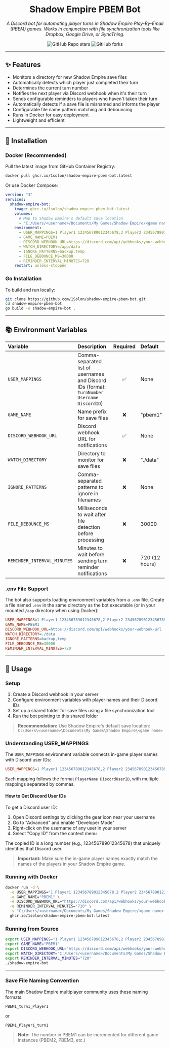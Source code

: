 <div align="center">

# Shadow Empire PBEM Bot

_A Discord bot for automating player turns in Shadow Empire Play-By-Email (PBEM) games. Works in conjunction with file synchronization tools like Dropbox, Google Drive, or SyncThing._

![GitHub Repo stars](https://img.shields.io/github/stars/1Solon/shadow-empire-pbem-bot?style=for-the-badge)
![GitHub forks](https://img.shields.io/github/forks/1Solon/shadow-empire-pbem-bot?style=for-the-badge)

</div>

---

## ✨ Features

- Monitors a directory for new Shadow Empire save files
- Automatically detects which player just completed their turn
- Determines the current turn number
- Notifies the next player via Discord webhook when it's their turn
- Sends configurable reminders to players who haven't taken their turn
- Automatically detects if a save file is misnamed and informs the player
- Configurable file name pattern matching and debouncing
- Runs in Docker for easy deployment
- Lightweight and efficient

---

## 🚀 Installation

### Docker (Recommended)

Pull the latest image from GitHub Container Registry:

```bash
docker pull ghcr.io/1solon/shadow-empire-pbem-bot:latest
```

Or use Docker Compose:

```yaml
version: "3"
services:
  shadow-empire-bot:
    image: ghcr.io/1solon/shadow-empire-pbem-bot:latest
    volumes:
      # Map to Shadow Empire's default save location
      - "C:/Users/<username>/Documents/My Games/Shadow Empire/<game name>:/app/data"
    environment:
      - USER_MAPPINGS=1 Player1 123456789012345678,2 Player2 234567890123456789
      - GAME_NAME=PBEM1
      - DISCORD_WEBHOOK_URL=https://discord.com/api/webhooks/your-webhook-url
      - WATCH_DIRECTORY=/app/data
      - IGNORE_PATTERNS=backup,temp
      - FILE_DEBOUNCE_MS=30000
      - REMINDER_INTERVAL_MINUTES=720
    restart: unless-stopped
```

### Go Installation

To build and run locally:

```bash
git clone https://github.com/1Solon/shadow-empire-pbem-bot.git
cd shadow-empire-pbem-bot
go build -o shadow-empire-bot .
```

---

## 📚 Environment Variables

| Variable                  | Description                                                                                 | Required | Default       |
| :----------------------- | :------------------------------------------------------------------------------------------ | :------: | :------------ |
| `USER_MAPPINGS`          | Comma-separated list of usernames and Discord IDs (format: `TurnNumber Username DiscordID`) |    ✅    | None          |
| `GAME_NAME`              | Name prefix for save files                                                                  |    ❌    | "pbem1"       |
| `DISCORD_WEBHOOK_URL`    | Discord webhook URL for notifications                                                       |    ✅    | None          |
| `WATCH_DIRECTORY`        | Directory to monitor for save files                                                         |    ❌    | "./data"      |
| `IGNORE_PATTERNS`        | Comma-separated patterns to ignore in filenames                                             |    ❌    | None          |
| `FILE_DEBOUNCE_MS`       | Milliseconds to wait after file detection before processing                                 |    ❌    | 30000         |
| `REMINDER_INTERVAL_MINUTES` | Minutes to wait before sending turn reminder notifications                               |    ❌    | 720 (12 hours) |

### .env File Support

The bot also supports loading environment variables from a `.env` file. Create a file named `.env` in the same directory as the bot executable (or in your mounted `/app` directory when using Docker):

```ini
USER_MAPPINGS=1 Player1 123456789012345678,2 Player2 234567890123456789
GAME_NAME=PBEM1
DISCORD_WEBHOOK_URL=https://discord.com/api/webhooks/your-webhook-url
WATCH_DIRECTORY=./data
IGNORE_PATTERNS=backup,temp
FILE_DEBOUNCE_MS=30000
REMINDER_INTERVAL_MINUTES=720
```

---

## 📖 Usage

### Setup

1. Create a Discord webhook in your server
2. Configure environment variables with player names and their Discord IDs
3. Set up a shared folder for save files using a file synchronization tool
4. Run the bot pointing to this shared folder

> **Recommendation:** Use Shadow Empire's default save location:  
> `C:\Users\<username>\Documents\My Games\Shadow Empire\<game name>`

### Understanding USER_MAPPINGS

The `USER_MAPPINGS` environment variable connects in-game player names with Discord user IDs:

```ini
USER_MAPPINGS=1 Player1 123456789012345678,2 Player2 234567890123456789
```

Each mapping follows the format `PlayerName DiscordUserID`, with multiple mappings separated by commas.

#### How to Get Discord User IDs

To get a Discord user ID:

1. Open Discord settings by clicking the gear icon near your username
2. Go to "Advanced" and enable "Developer Mode"
3. Right-click on the username of any user in your server
4. Select "Copy ID" from the context menu

The copied ID is a long number (e.g., 123456789012345678) that uniquely identifies that Discord user.

> **Important:** Make sure the in-game player names exactly match the names of the players in your Shadow Empire game.

### Running with Docker

```bash
docker run -d \
  -e USER_MAPPINGS="1 Player1 123456789012345678,2 Player2 234567890123456789" \
  -e GAME_NAME="PBEM1" \
  -e DISCORD_WEBHOOK_URL="https://discord.com/api/webhooks/your-webhook-url" \
  -e REMINDER_INTERVAL_MINUTES="720" \
  -v "C:/Users/<username>/Documents/My Games/Shadow Empire/<game name>:/app/data" \
  ghcr.io/1solon/shadow-empire-pbem-bot:latest
```

### Running from Source

```bash
export USER_MAPPINGS="1 Player1 123456789012345678,2 Player2 234567890123456789"
export GAME_NAME="PBEM1"
export DISCORD_WEBHOOK_URL="https://discord.com/api/webhooks/your-webhook-url"
export WATCH_DIRECTORY="C:/Users/<username>/Documents/My Games/Shadow Empire/<game name>"
export REMINDER_INTERVAL_MINUTES="720"
./shadow-empire-bot
```

---

### Save File Naming Convention

The main Shadow Empire multiplayer community uses these naming formats:

```
PBEM1_turn1_Player1
```

or

```
PBEM1_Player1_turn1
```

> **Note:** The number in PBEM1 can be incremented for different game instances (PBEM2, PBEM3, etc.)
